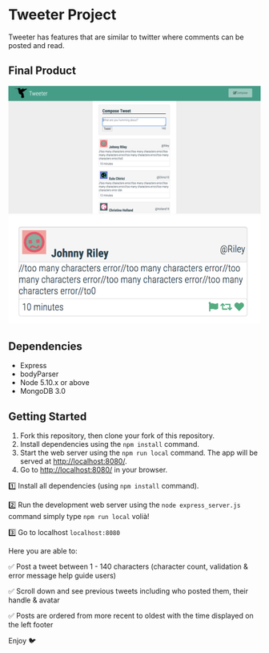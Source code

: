 # Tweeter Project

Tweeter has features that are similar to twitter where comments can be posted and read.

## Final Product

![Welcome](/screenshot/Post-Tweet.png)
![Tweet on Hover](/screenshot/Old-Tweet.png)

## Dependencies

- Express
- bodyParser
- Node 5.10.x or above
- MongoDB 3.0

## Getting Started

1. Fork this repository, then clone your fork of this repository.
2. Install dependencies using the `npm install` command.
3. Start the web server using the `npm run local` command. The app will be served at <http://localhost:8080/>.
4. Go to <http://localhost:8080/> in your browser.

1️⃣ Install all dependencies (using `npm install` command).

2️⃣ Run the development web server using the `node express_server.js` command simply type `npm run local` volià!

3️⃣ Go to localhost `localhost:8080`

Here you are able to:

✅ Post a tweet between 1 - 140 characters (character count, validation & error message help guide users)

✅ Scroll down and see previous tweets including who posted them, their handle & avatar

✅ Posts are ordered from more recent to oldest with the time displayed on the left footer

Enjoy 🐦

